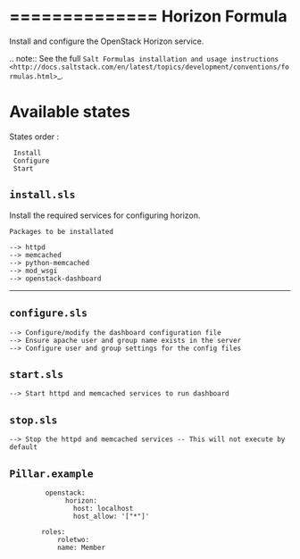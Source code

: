 ==============
Horizon Formula
==============

Install and configure the OpenStack Horizon service.

.. note::
    See the full `Salt Formulas installation and usage instructions
    <http://docs.saltstack.com/en/latest/topics/development/conventions/formulas.html>`_.

Available states
================

States order :

     Install
     Configure
     Start

``install.sls``
----------

Install the required services for configuring horizon.

`Packages to be installated` 

    --> httpd
    --> memcached
    --> python-memcached
    --> mod_wsgi
    --> openstack-dashboard
---

``configure.sls``
-------------
    --> Configure/modify the dashboard configuration file
    --> Ensure apache user and group name exists in the server
    --> Configure user and group settings for the config files

``start.sls``
-------------------
    --> Start httpd and memcached services to run dashboard
    
``stop.sls``
-----------------
    --> Stop the httpd and memcached services -- This will not execute by default

``Pillar.example``
-----------------
             openstack:
                  horizon:
                    host: localhost
                    host_allow: '["*"]'

            roles:
                roletwo:
                name: Member
